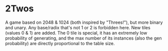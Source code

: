 # 2Twos

A game based on 2048 & 1024 (both inspired by "Threes!"), but more binary and unary. Any base/radix that's not 1 or 2 is forbidden here. New tiles (values 0 & 1) are added. The 0 tile is special, it has an extremely low probability of generating, and the max number of its instances (also the gen probability) are directly proportional to the table size.

